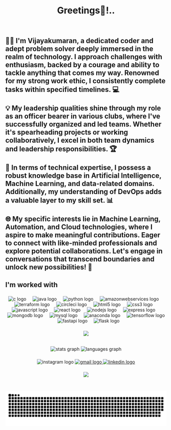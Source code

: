 <div align="center" style="background-video: url('https://user-images.githubusercontent.com/65187002/144930161-2f783401-8d27-4fdf-a2f7-cc0ba32f1f1f.gif');">
  <h1 align="center">Greetings👋!..</h1>
</div>
<br clear="both">

###

<h2 align="left">👨‍💼 I'm Vijayakumaran, a dedicated coder and adept problem solver deeply immersed in the realm of technology. I approach challenges with enthusiasm, backed by a courage and ability to tackle anything that comes my way. Renowned for my strong work ethic, I consistently complete tasks within specified timelines. 💻<br><br>💡 My leadership qualities shine through my role as an officer bearer in various clubs, where I've successfully organized and led teams. Whether it's spearheading projects or working collaboratively, I excel in both team dynamics and leadership responsibilities. 🏆<br><br>🧠 In terms of technical expertise, I possess a robust knowledge base in Artificial Intelligence, Machine Learning, and data-related domains. Additionally, my understanding of DevOps adds a valuable layer to my skill set. 📊<br><br>🌐 My specific interests lie in Machine Learning, Automation, and Cloud technologies, where I aspire to make meaningful contributions. Eager to connect with like-minded professionals and explore potential collaborations. Let's engage in conversations that transcend boundaries and unlock new possibilities! 🚀</h2>

###

<h2 align="left">I'm worked with</h2>

###

<div align="center">
  <img src="https://cdn.jsdelivr.net/gh/devicons/devicon/icons/c/c-original.svg" height="30" alt="c logo"  />
  <img width="12" />
  <img src="https://cdn.jsdelivr.net/gh/devicons/devicon/icons/java/java-original.svg" height="30" alt="java logo"  />
  <img width="12" />
  <img src="https://cdn.jsdelivr.net/gh/devicons/devicon/icons/python/python-original.svg" height="30" alt="python logo"  />
  <img width="12" />
  <img src="https://skillicons.dev/icons?i=aws" height="30" alt="amazonwebservices logo"  />
  <img width="12" />
  <img src="https://cdn.jsdelivr.net/gh/devicons/devicon/icons/terraform/terraform-original.svg" height="30" alt="terraform logo"  />
  <img width="12" />
  <img src="https://cdn.jsdelivr.net/gh/devicons/devicon/icons/circleci/circleci-plain.svg" height="30" alt="circleci logo"  />
  <img width="12" />
  <img src="https://cdn.jsdelivr.net/gh/devicons/devicon/icons/html5/html5-original.svg" height="30" alt="html5 logo"  />
  <img width="12" />
  <img src="https://cdn.jsdelivr.net/gh/devicons/devicon/icons/css3/css3-original.svg" height="30" alt="css3 logo"  />
  <img width="12" />
  <img src="https://cdn.jsdelivr.net/gh/devicons/devicon/icons/javascript/javascript-original.svg" height="30" alt="javascript logo"  />
  <img width="12" />
  <img src="https://cdn.jsdelivr.net/gh/devicons/devicon/icons/react/react-original.svg" height="30" alt="react logo"  />
  <img width="12" />
  <img src="https://cdn.simpleicons.org/nodedotjs/339933" height="30" alt="nodejs logo"  />
  <img width="12" />
  <img src="https://skillicons.dev/icons?i=express" height="30" alt="express logo"  />
  <img width="12" />
  <img src="https://cdn.simpleicons.org/mongodb/47A248" height="30" alt="mongodb logo"  />
  <img width="12" />
  <img src="https://cdn.simpleicons.org/mysql/4479A1" height="30" alt="mysql logo"  />
  <img width="12" />
  <img src="https://cdn.jsdelivr.net/gh/devicons/devicon/icons/anaconda/anaconda-original.svg" height="30" alt="anaconda logo"  />
  <img width="12" />
  <img src="https://cdn.simpleicons.org/tensorflow/FF6F00" height="30" alt="tensorflow logo"  />
  <img width="12" />
  <img src="https://cdn.simpleicons.org/fastapi/009688" height="30" alt="fastapi logo"  />
  <img width="12" />
  <img src="https://skillicons.dev/icons?i=flask" height="30" alt="flask logo"  />
</div>

### 

<p align="center">
  <img src="https://leetcard.jacoblin.cool/vasantharan?ext=heatmap">
</p>

## 

<div align="center">
  <img src="https://github-readme-stats.vercel.app/api?username=VIJAYAKUMARAN03&hide_title=false&hide_rank=false&show_icons=true&include_all_commits=true&count_private=true&disable_animations=false&theme=dracula&locale=en&hide_border=false" height="150" alt="stats graph"  />
  <img src="https://github-readme-stats.vercel.app/api/top-langs?username=VIJAYAKUMARAN03&locale=en&hide_title=false&layout=compact&card_width=320&langs_count=5&theme=dracula&hide_border=false" height="150" alt="languages graph"  />
</div>

###

<div align="center">
  <img src="https://img.shields.io/static/v1?message=Instagram&logo=instagram&label=&color=E4405F&logoColor=white&labelColor=&style=for-the-badge" height="35" alt="instagram logo"  />
  <a href="vijayakumaran2k3@gmail.com" target="_blank">
    <img src="https://img.shields.io/static/v1?message=Gmail&logo=gmail&label=&color=D14836&logoColor=white&labelColor=&style=for-the-badge" height="35" alt="gmail logo"  />
  </a>
  <a href="www.linkedin.com/in/vijayakumaran-sivasankaran" target="_blank">
    <img src="https://img.shields.io/static/v1?message=LinkedIn&logo=linkedin&label=&color=0077B5&logoColor=white&labelColor=&style=for-the-badge" height="35" alt="linkedin logo"  />
  </a>
</div>

###

<div align="center">
  <img src="https://visitor-badge.laobi.icu/badge?page_id=VIJAYAKUMARAN03.VIJAYAKUMARAN03&left_color=cadetblue&right_color=darkgoldenrod"  />
</div>

###

<br clear="both">

<img src="https://raw.githubusercontent.com/VIJAYAKUMARAN03/VIJAYAKUMARAN03/output/snake.svg" alt="Snake animation" />

###
